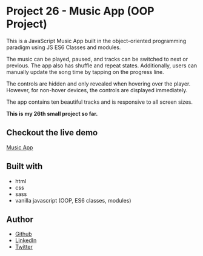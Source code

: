# Project 26 - Music App (OOP Project)

This is a JavaScript Music App built in the object-oriented programming paradigm using JS ES6 Classes and modules.

The music can be played, paused, and tracks can be switched to next or previous. The app also has shuffle and repeat states. Additionally, users can manually update the song time by tapping on the progress line.

The controls are hidden and only revealed when hovering over the player. However, for non-hover devices, the controls are displayed immediately.

The app contains ten beautiful tracks and is responsive to all screen sizes.

**This is my 26th small project so far.**

## Checkout the live demo

[Music App]()

## Built with

- html
- css
- sass
- vanilla javascript (OOP, ES6 classes, modules)

## Author

- [Github](https://github.com/Peac-h)
- [LinkedIn](https://www.linkedin.com/in/tamta-lomidze-b336b9266/)
- [Twitter](https://twitter.com/p6eac_h)
